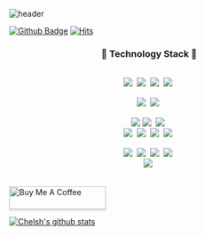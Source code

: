 ![header](https://capsule-render.vercel.app/api?type=waving&color=auto&height=300&section=header&text=Welcome&fontSize=70)

[![Github Badge](https://img.shields.io/badge/-Github-000?style=flat-square&logo=Github&logoColor=white&link=https://github.com/UKth)](https://github.com/UKth)
[![Hits](https://hits.seeyoufarm.com/api/count/incr/badge.svg?url=https%3A%2F%2Fgithub.com%2Fchelsh&count_bg=%23666666&title_bg=%23000000&icon=tinder.svg&icon_color=%23FF2D2D&title=hits&edge_flat=true)](https://hits.seeyoufarm.com)

<h3 align="center">📘 Technology Stack 📘</h3>

<p align="center">
  <br>
  <img src="https://img.shields.io/badge/-C++-00599C?style=for-the-badge&logo=C%2b%2b&logoColor=white"/>&nbsp
  <img src="https://img.shields.io/badge/-Python-3776AB?style=for-the-badge&logo=Python&logoColor=white"/>&nbsp
  <img src="https://img.shields.io/badge/-JavaScript-F7DF1E?style=for-the-badge&logo=JavaScript&logoColor=white"/>&nbsp
  <img src="https://img.shields.io/badge/-TypeScript-3178C6?style=for-the-badge&logo=TypeScript&logoColor=white"/>&nbsp
  <br>
  <br>
  <img src="https://img.shields.io/badge/-HTML5-E34F26?style=for-the-badge&logo=HTML5&logoColor=white"/>&nbsp
  <img src="https://img.shields.io/badge/-CSS3-1572B6?style=for-the-badge&logo=CSS3&logoColor=white"/>&nbsp
  <br>
  <br>
  <img src="https://img.shields.io/badge/-Express-000000?style=for-the-badge&logo=express&logoColor=white">
  <img src="https://img.shields.io/badge/-React-31bAdB?style=for-the-badge&logo=React&logoColor=white"/>&nbsp
  <img src="https://img.shields.io/badge/-Next.js-000000?style=for-the-badge&logo=Next.js&logoColor=white"/>&nbsp
  <br>
  <img src="https://img.shields.io/badge/-PostgreSQL-336791?style=for-the-badge&logo=PostgreSQL&logoColor=white"/>&nbsp
  <img src="https://img.shields.io/badge/-MySQL-4479A1?style=for-the-badge&logo=MySQL&logoColor=white"/>&nbsp
  <img src="https://img.shields.io/badge/-NestJS-E0234E?style=for-the-badge&logo=NestJs"/>&nbsp
  <img src="https://img.shields.io/badge/-Prisma-2D3748?style=for-the-badge&logo=Prisma&logoColor=white"/>&nbsp
  <br>
  <br>
  <img src="https://img.shields.io/badge/-AWS-232F3E?style=for-the-badge&logo=Amazon%20AWS&logoColor=white"/>&nbsp
  <img src="https://img.shields.io/badge/-git-F05032?style=for-the-badge&logo=git&logoColor=white"/>&nbsp
  <img src="https://img.shields.io/badge/-Docker-2496ED?style=for-the-badge&logo=Docker&logoColor=white"/>&nbsp
  <img src="https://img.shields.io/badge/-Firebase-FFCA28?style=for-the-badge&logo=Firebase&logoColor=white"/>&nbsp
  <br>
  <img src="https://img.shields.io/badge/-GithubActions-2088FF?style=for-the-badge&logo=GitHubActions&logoColor=white"/>&nbsp
  <br>
  <br>
</p>

<a href="https://buymeacoffee.com/chelsh" target="_blank"><img src="https://www.buymeacoffee.com/assets/img/custom_images/orange_img.png" alt="Buy Me A Coffee" style="height: 41px !important;width: 174px !important;box-shadow: 0px 3px 2px 0px rgba(190, 190, 190, 0.5) !important;-webkit-box-shadow: 0px 3px 2px 0px rgba(190, 190, 190, 0.5) !important;" ></a>

[![Chelsh's github stats](https://github-readme-stats.vercel.app/api?username=chelsh&show_icons=true)](https://github-readme-stats.vercel.app/api?username=chelsh)
